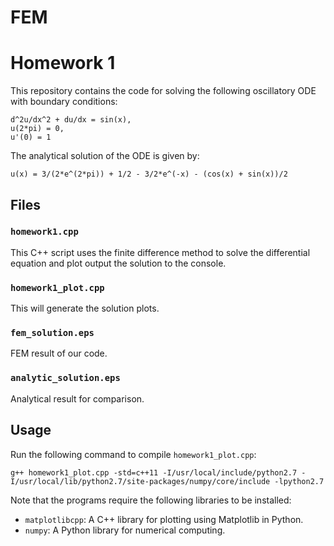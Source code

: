 # FEM

# Homework 1

This repository contains the code for solving the following oscillatory ODE with boundary conditions:

    d^2u/dx^2 + du/dx = sin(x),
    u(2*pi) = 0,
    u'(0) = 1

The analytical solution of the ODE is given by:

    u(x) = 3/(2*e^(2*pi)) + 1/2 - 3/2*e^(-x) - (cos(x) + sin(x))/2


## Files

### `homework1.cpp`

This C++ script uses the finite difference method to solve the differential equation and plot output the solution to the console.

### `homework1_plot.cpp`

This will generate the solution plots.

### `fem_solution.eps`

FEM result of our code.

### `analytic_solution.eps`

Analytical result for comparison.

## Usage

Run the following command to compile `homework1_plot.cpp`:
   ```
   g++ homework1_plot.cpp -std=c++11 -I/usr/local/include/python2.7 -I/usr/local/lib/python2.7/site-packages/numpy/core/include -lpython2.7
   ```

Note that the programs require the following libraries to be installed:
- `matplotlibcpp`: A C++ library for plotting using Matplotlib in Python.
- `numpy`: A Python library for numerical computing.
